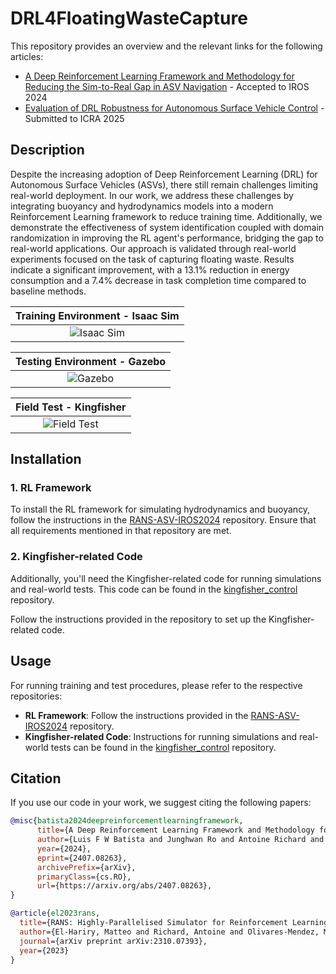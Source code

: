 # DRL4FloatingWasteCapture
This repository provides an overview and the relevant links for the following articles:
* [A Deep Reinforcement Learning Framework and Methodology for Reducing the Sim-to-Real Gap in ASV Navigation](https://arxiv.org/abs/2407.08263) - Accepted to IROS 2024
* [Evaluation of DRL Robustness for Autonomous Surface Vehicle Control](tbd) - Submitted to ICRA 2025


## Description

Despite the increasing adoption of Deep Reinforcement Learning (DRL) for Autonomous Surface Vehicles (ASVs), there still remain challenges limiting real-world deployment. In our work, we address these challenges by integrating buoyancy and hydrodynamics models into a modern Reinforcement Learning framework to reduce training time. Additionally, we demonstrate the effectiveness of system identification coupled with domain randomization in improving the RL agent's performance, bridging the gap to real-world applications. Our approach is validated through real-world experiments focused on the task of capturing floating waste. Results indicate a significant improvement, with a 13.1% reduction in energy consumption and a 7.4% decrease in task completion time compared to baseline methods.

| Training Environment - Isaac Sim |
| :---: |
| ![Isaac Sim](img/isaac.gif) |

| Testing Environment - Gazebo |
| :---: |
| ![Gazebo](img/gazebo.gif) |

| Field Test - Kingfisher |
| :---: |
| ![Field Test](img/field.gif) |

## Installation

### 1. RL Framework
To install the RL framework for simulating hydrodynamics and buoyancy, follow the instructions in the [RANS-ASV-IROS2024](https://github.com/JunghwanRo/RANS-ASV-IROS2024) repository. Ensure that all requirements mentioned in that repository are met.

### 2. Kingfisher-related Code
Additionally, you'll need the Kingfisher-related code for running simulations and real-world tests. This code can be found in the [kingfisher_control](https://github.com/luisfelipewb/kingfisher_control) repository.

Follow the instructions provided in the repository to set up the Kingfisher-related code.

## Usage

For running training and test procedures, please refer to the respective repositories:

- **RL Framework**: Follow the instructions provided in the [RANS-ASV-IROS2024](https://github.com/JunghwanRo/RANS-ASV-IROS2024) repository.
- **Kingfisher-related Code**: Instructions for running simulations and real-world tests can be found in the [kingfisher_control](https://github.com/luisfelipewb/kingfisher_control/tree/pub/iros2024) repository.

## Citation 
If you use our code in your work, we suggest citing the following papers:

```bibtex
@misc{batista2024deepreinforcementlearningframework,
      title={A Deep Reinforcement Learning Framework and Methodology for Reducing the Sim-to-Real Gap in ASV Navigation}, 
      author={Luis F W Batista and Junghwan Ro and Antoine Richard and Pete Schroepfer and Seth Hutchinson and Cedric Pradalier},
      year={2024},
      eprint={2407.08263},
      archivePrefix={arXiv},
      primaryClass={cs.RO},
      url={https://arxiv.org/abs/2407.08263}, 
}

@article{el2023rans,
  title={RANS: Highly-Parallelised Simulator for Reinforcement Learning based Autonomous Navigating Spacecrafts},
  author={El-Hariry, Matteo and Richard, Antoine and Olivares-Mendez, Miguel},
  journal={arXiv preprint arXiv:2310.07393},
  year={2023}
}
```
